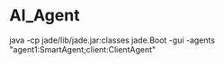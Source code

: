 # AI_Agent
java -cp jade/lib/jade.jar:classes jade.Boot -gui -agents "agent1:SmartAgent;client:ClientAgent"
